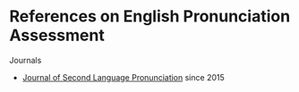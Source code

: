 # References on English Pronunciation Assessment

Journals

+ [Journal of Second Language Pronunciation](https://benjamins.com/catalog/jslp) since 2015
